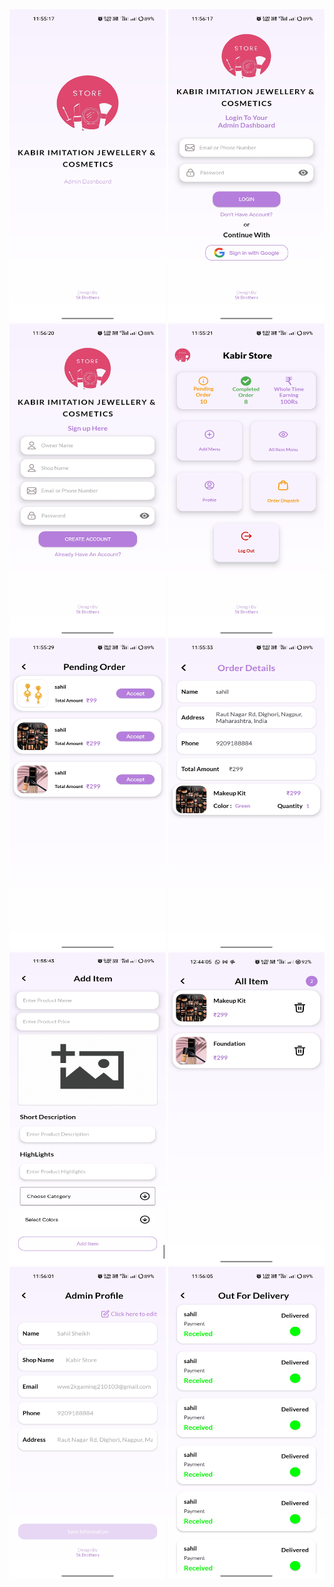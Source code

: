 
<div align-items: center; 
  float: left;>
<img src="https://github.com/SahilSheikh210103/AdminEcommerceApp/blob/b63c32079e7e3f9fbb96b5bb3f0bddd954ea3183/SplashScreen.jpg" alt="Alt Text" width="250" height="500" >
<img src="https://github.com/SahilSheikh210103/AdminEcommerceApp/blob/1838ac0e375255626f967fb17e3c0f3cc2bb8cab/Login.jpg" alt="Alt Text" width="250" height="500"  >
<img src="https://github.com/SahilSheikh210103/AdminEcommerceApp/blob/1838ac0e375255626f967fb17e3c0f3cc2bb8cab/SignUp.jpg" alt="Alt Text" width="250" height="500" > 
<img src="https://github.com/SahilSheikh210103/AdminEcommerceApp/blob/1838ac0e375255626f967fb17e3c0f3cc2bb8cab/Dashboard.jpg" alt="Alt Text" width="250" height="500"  >
<img src="https://github.com/SahilSheikh210103/AdminEcommerceApp/blob/1838ac0e375255626f967fb17e3c0f3cc2bb8cab/PendingOrder.jpg" alt="Alt Text" width="250" height="500"  >

<img src="https://github.com/SahilSheikh210103/AdminEcommerceApp/blob/1838ac0e375255626f967fb17e3c0f3cc2bb8cab/OrderDetails.jpg" alt="Alt Text" width="250" height="500"  >
<img src="https://github.com/SahilSheikh210103/AdminEcommerceApp/blob/bc0ea1f0266f9f2844907b637a3b7f02e8db7a2c/AddItem.jpg" alt="Alt Text" width="250" height="500"  >

<img src="https://github.com/SahilSheikh210103/AdminEcommerceApp/blob/bc0ea1f0266f9f2844907b637a3b7f02e8db7a2c/Allitem%5B1%5D.jpg" alt="Alt Text" width="250" height="500"  >

<img src="https://github.com/SahilSheikh210103/AdminEcommerceApp/blob/bc0ea1f0266f9f2844907b637a3b7f02e8db7a2c/AdminProfile.jpg" alt="Alt Text" width="250" height="500"  >
<img src="https://github.com/SahilSheikh210103/AdminEcommerceApp/blob/bc0ea1f0266f9f2844907b637a3b7f02e8db7a2c/OutForDelivary.jpg" alt="Alt Text" width="250" height="500"  >


</div>





